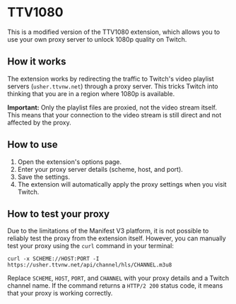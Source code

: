 # TTV1080

This is a modified version of the TTV1080 extension, which allows you to use your own proxy server to unlock 1080p quality on Twitch.

## How it works

The extension works by redirecting the traffic to Twitch's video playlist servers (`usher.ttvnw.net`) through a proxy server. This tricks Twitch into thinking that you are in a region where 1080p is available.

**Important:** Only the playlist files are proxied, not the video stream itself. This means that your connection to the video stream is still direct and not affected by the proxy.

## How to use

1.  Open the extension's options page.
2.  Enter your proxy server details (scheme, host, and port).
3.  Save the settings.
4.  The extension will automatically apply the proxy settings when you visit Twitch.

## How to test your proxy

Due to the limitations of the Manifest V3 platform, it is not possible to reliably test the proxy from the extension itself. However, you can manually test your proxy using the `curl` command in your terminal:

```
curl -x SCHEME://HOST:PORT -I https://usher.ttvnw.net/api/channel/hls/CHANNEL.m3u8
```

Replace `SCHEME`, `HOST`, `PORT`, and `CHANNEL` with your proxy details and a Twitch channel name. If the command returns a `HTTP/2 200` status code, it means that your proxy is working correctly.
